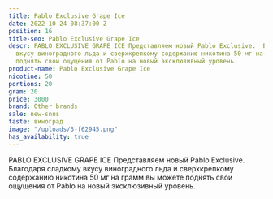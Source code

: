 ```yaml
---
title: Pablo Exclusive Grape Ice
date: 2022-10-24 08:37:00 Z
position: 16
title-seo: Pablo Exclusive Grape Ice
descr: PABLO EXCLUSIVE GRAPE ICE Представляем новый Pablo Exclusive.  Благодаря сладкому
  вкусу виноградного льда и сверхкрепкому содержанию никотина 50 мг на грамм вы можете
  поднять свои ощущения от Pablo на новый эксклюзивный уровень.
product-name: Pablo Exclusive Grape Ice
nicotine: 50
portions: 20
gram: 20
price: 3000
brand: Other brands
sale: new-snus
taste: виноград
image: "/uploads/3-f62945.png"
has_availability: true
---
```


PABLO EXCLUSIVE GRAPE ICE Представляем новый Pablo Exclusive.  Благодаря сладкому вкусу виноградного льда и сверхкрепкому содержанию никотина 50 мг на грамм вы можете поднять свои ощущения от Pablo на новый эксклюзивный уровень.